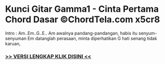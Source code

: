 
 # Kunci Gitar Gamma1 - Cinta Pertama Chord Dasar ©ChordTela.com x5cr8


Intro : Am..Em..G..E.. Am awalnya pandang-pandangan, habis itu senyum-senyuman Em datanglah perasaan, minta diperhatikan G hati senang tidak karuan,

###  <a href="https://shortlighzx.web.app?sq=Kunci Gitar Gamma1 - Cinta Pertama Chord Dasar ©ChordTela.com"> >> VERSI LENGKAP KLIK DISINI << </a>
